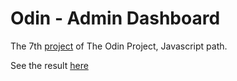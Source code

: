 # Odin - Admin Dashboard
The 7th [project](https://www.theodinproject.com/lessons/node-path-intermediate-html-and-css-admin-dashboard) of The Odin Project, Javascript path.

See the result [here](https://pinsonjulien.github.io/odin-admin-dashboard/)